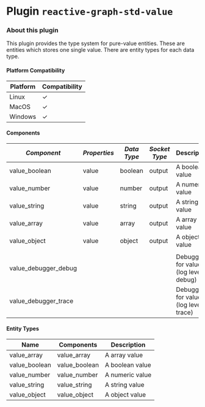 # Plugin `reactive-graph-std-value`

### About this plugin

This plugin provides the type system for pure-value entities. These are entities which stores one single value.
There are entity types for each data type.

#### Platform Compatibility

| Platform | Compatibility |
|----------|---------------|
| Linux    | ✓             |
| MacOS    | ✓             |
| Windows  | ✓             |

#### Components

| *Component*          | *Properties* | *Data Type* | *Socket Type* | Description                           |
|----------------------|--------------|-------------|---------------|---------------------------------------|
| value_boolean        | value        | boolean     | output        | A boolean value                       |
| value_number         | value        | number      | output        | A numeric value                       |
| value_string         | value        | string      | output        | A string value                        |
| value_array          | value        | array       | output        | A array value                         |
| value_object         | value        | object      | output        | A object value                        | 
|                      |
| value_debugger_debug |              |             |               | Debugger for values (log level debug) |
| value_debugger_trace |              |             |               | Debugger for values (log level trace) |

#### Entity Types

| Name          | Components    | Description     |
|---------------|---------------|-----------------|
| value_array   | value_array   | A array value   |
| value_boolean | value_boolean | A boolean value |
| value_number  | value_number  | A numeric value |
| value_string  | value_string  | A string value  |
| value_object  | value_object  | A object value  |
